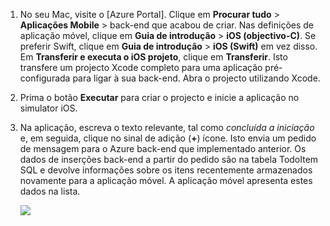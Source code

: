 
1. No seu Mac, visite o [Azure Portal]. Clique em **Procurar tudo** > **Aplicações Mobile** > back-end que acabou de criar. Nas definições de aplicação móvel, clique em **Guia de introdução** > **iOS (objectivo-C)**. Se preferir Swift, clique em **Guia de introdução** > **iOS (Swift)** em vez disso. Em **Transferir e executa o iOS projeto**, clique em **Transferir**. Isto transfere um projecto Xcode completo para uma aplicação pré-configurada para ligar à sua back-end. Abra o projecto utilizando Xcode.

2. Prima o botão **Executar** para criar o projecto e inicie a aplicação no simulator iOS.

3. Na aplicação, escreva o texto relevante, tal como _concluída a iniciação_ e, em seguida, clique no sinal de adição (**+**) ícone. Isto envia um pedido de mensagem para o Azure back-end que implementado anterior. Os dados de inserções back-end a partir do pedido são na tabela TodoItem SQL e devolve informações sobre os itens recentemente armazenados novamente para a aplicação móvel. A aplicação móvel apresenta estes dados na lista. 

    ![](./media/app-service-mobile-ios-quickstart/mobile-quickstart-startup-ios.png)

[Portal do Azure]: https://portal.azure.com/
